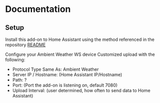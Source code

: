 # Documentation

## Setup

Install this add-on to Home Assistant using the method referenced in the repository [README](https://github.com/tlskinneriv/hassio-addons/blob/master/README.md)

Configure your Ambient Weather WS device Customized upload with the following:
- Protocol Type Same As: Ambient Weather
- Server IP / Hostname: (Home Assistant IP/Hostname)
- Path: ?
- Port: (Port the add-on is listening on, default 7080)
- Upload Interval: (user determined, how often to send data to Home Assistant)